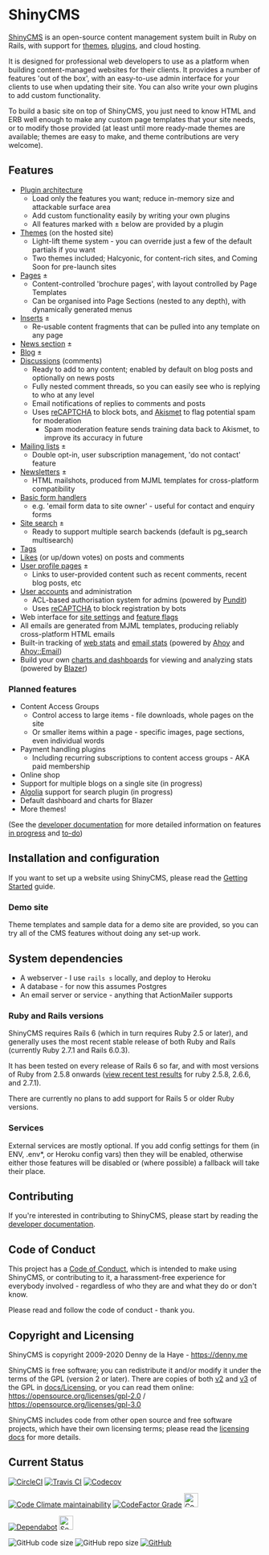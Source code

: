 # ShinyCMS

[ShinyCMS](https://shinycms.org/) is an open-source content management system built in Ruby on Rails, with support for [themes](docs/Themes.md), [plugins](docs/Developer/Plugins.md), and cloud hosting.

It is designed for professional web developers to use as a platform when building content-managed websites for their clients. It provides a number of features 'out of the box', with an easy-to-use admin interface for your clients to use when updating their site. You can also write your own plugins to add custom functionality.

To build a basic site on top of ShinyCMS, you just need to know HTML and ERB well enough to make any custom page templates that your site needs, or to modify those provided (at least until more ready-made themes are available; themes are easy to make, and theme contributions are very welcome).


## Features

* [Plugin architecture](docs/Developer/Plugins.md)
  * Load only the features you want; reduce in-memory size and attackable surface area
  * Add custom functionality easily by writing your own plugins
  * All features marked with ± below are provided by a plugin
* [Themes](docs/Themes.md) (on the hosted site)
  * Light-lift theme system - you can override just a few of the default partials if you want
  * Two themes included; Halcyonic, for content-rich sites, and Coming Soon for pre-launch sites
* [Pages](docs/plugins/ShinyPages.md) ±
  * Content-controlled 'brochure pages', with layout controlled by Page Templates
  * Can be organised into Page Sections (nested to any depth), with dynamically generated menus
* [Inserts](docs/plugins/ShinyInserts.md) ±
  * Re-usable content fragments that can be pulled into any template on any page
* [News section](docs/plugins/ShinyNews.md) ±
* [Blog](docs/plugins/ShinyBlog.md) ±
* [Discussions](docs/features/Discussions.md) (comments)
  * Ready to add to any content; enabled by default on blog posts and optionally on news posts
  * Fully nested comment threads, so you can easily see who is replying to who at any level
  * Email notifications of replies to comments and posts
  * Uses [reCAPTCHA](https://developers.google.com/recaptcha/) to block bots, and [Akismet](https://akismet.com/) to flag potential spam for moderation
    * Spam moderation feature sends training data back to Akismet, to improve its accuracy in future
* [Mailing lists](docs/plugins/ShinyLists.md) ±
  * Double opt-in, user subscription management, 'do not contact' feature
* [Newsletters](docs/plugins/ShinyNewsletters.md) ±
  * HTML mailshots, produced from MJML templates for cross-platform compatibility
* [Basic form handlers](docs/plugins/ShinyForms.md)
  * e.g. 'email form data to site owner' - useful for contact and enquiry forms
* [Site search](docs/plugins/ShinySearch.md) ±
  * Ready to support multiple search backends (default is pg_search multisearch)
* [Tags](docs/features/Tags.md)
* [Likes](docs/features/Upvotes.md) (or up/down votes) on posts and comments
* [User profile pages](docs/plugins/ShinyProfiles.md) ±
  * Links to user-provided content such as recent comments, recent blog posts, etc
* [User accounts](docs/features/UserAccounts.md) and administration
  * ACL-based authorisation system for admins (powered by [Pundit](https://github.com/varvet/pundit))
  * Uses [reCAPTCHA](https://developers.google.com/recaptcha/) to block registration by bots
* Web interface for [site settings](docs/features/SiteSettings.md) and [feature flags](docs/features/FeatureFlags.md)
* All emails are generated from MJML templates, producing reliably cross-platform HTML emails
* Built-in tracking of [web stats](docs/features/WebStats.md) and [email stats](docs/features/EmailStats.md) (powered by [Ahoy](https://github.com/ankane/ahoy) and [Ahoy::Email](https://github.com/ankane/ahoy_email))
* Build your own [charts and dashboards](docs/features/Charts.md) for viewing and analyzing stats (powered by [Blazer](https://github.com/ankane/blazer))

### Planned features

* Content Access Groups
  * Control access to large items - file downloads, whole pages on the site
  * Or smaller items within a page - specific images, page sections, even individual words
* Payment handling plugins
  * Including recurring subscriptions to content access groups - AKA paid membership
* Online shop
* Support for multiple blogs on a single site (in progress)
* [Algolia](https://www.algolia.com/) support for search plugin (in progress)
* Default dashboard and charts for Blazer
* More themes!

(See the [developer documentation](docs/Developers/index.md) for more detailed information on features [in progress](docs/Developers/in-progress.md) and [to-do](docs/Developers/TODO.md))


## Installation and configuration

If you want to set up a website using ShinyCMS, please read the [Getting Started](docs/Getting-Started.md) guide.

### Demo site

Theme templates and sample data for a demo site are provided, so you can try all of the CMS features without doing any set-up work.


## System dependencies

* A webserver - I use `rails s` locally, and deploy to Heroku
* A database - for now this assumes Postgres
* An email server or service - anything that ActionMailer supports

### Ruby and Rails versions

ShinyCMS requires Rails 6 (which in turn requires Ruby 2.5 or later), and generally uses the most recent stable release of both Ruby and Rails (currently Ruby 2.7.1 and Rails 6.0.3).

It has been tested on every release of Rails 6 so far, and with most versions of Ruby from 2.5.8 onwards ([view recent test results][test results] for ruby 2.5.8, 2.6.6, and 2.7.1).

[Test results]: https://travis-ci.com/github/denny/ShinyCMS-ruby/builds/188454649

There are currently no plans to add support for Rails 5 or older Ruby versions.

### Services

External services are mostly optional. If you add config settings for them (in ENV, .env*, or Heroku config vars) then they will be enabled, otherwise either those features will be disabled or (where possible) a fallback will take their place.


## Contributing

If you're interested in contributing to ShinyCMS, please start by reading the [developer documentation](docs/Developers/index.md).


## Code of Conduct

This project has a [Code of Conduct](docs/code-of-conduct.md), which is intended to make using ShinyCMS, or contributing to it, a harassment-free experience for everybody involved - regardless of who they are and what they do or don't know.

Please read and follow the code of conduct - thank you.


## Copyright and Licensing

ShinyCMS is copyright 2009-2020 Denny de la Haye - https://denny.me

ShinyCMS is free software; you can redistribute it and/or modify it under the terms of the GPL (version 2 or later). There are copies of both [v2](docs/Licensing/gnu-gpl-2.0.md) and [v3](docs/Licensing/gnu-gpl-3.0.md) of the GPL in [docs/Licensing](docs/Licensing/index.md), or you can read them online: https://opensource.org/licenses/gpl-2.0 / https://opensource.org/licenses/gpl-3.0

ShinyCMS includes code from other open source and free software projects, which have their own licensing terms; please read the [licensing docs](docs/Licensing/index.md) for more details.


## Current Status

[![CircleCI](https://img.shields.io/circleci/build/github/denny/ShinyCMS-ruby?label=CircleCI&logo=circleci&logoColor=white&style=for-the-badge)](https://circleci.com/gh/denny/ShinyCMS-ruby)
[![Travis CI](https://img.shields.io/travis/com/denny/ShinyCMS-ruby?label=Travis%20CI&logo=travis&logoColor=white&style=for-the-badge)](https://travis-ci.com/denny/ShinyCMS-ruby)
[![Codecov](https://img.shields.io/codecov/c/github/denny/ShinyCMS-ruby?label=Codecov&logo=codecov&logoColor=white&style=for-the-badge)](https://codecov.io/gh/denny/ShinyCMS-ruby)

[![Code Climate maintainability](https://img.shields.io/codeclimate/maintainability/denny/ShinyCMS-ruby?label=CodeClimate&logo=code-climate&style=for-the-badge)](https://codeclimate.com/github/denny/ShinyCMS-ruby/maintainability)
[![CodeFactor Grade](https://img.shields.io/codefactor/grade/github/denny/ShinyCMS-ruby?label=CodeFactor&logo=codefactor&logoColor=white&style=for-the-badge)](https://www.codefactor.io/repository/github/denny/shinycms-ruby)
<a href="https://codebeat.co/projects/github-com-denny-shinycms-ruby-main"><img src="https://codebeat.co/badges/97ed8fca-23b4-469e-a7fb-fd3ec7f8e4d5" alt="CodeBeat (code quality)" height="28px"></a>

[![Dependabot](https://img.shields.io/static/v1?label=Dependabot&color=brightgreen&message=enabled&logo=dependabot&style=for-the-badge)](https://rubydoc.info/github/denny/ShinyCMS-ruby)
<a href="https://hakiri.io/github/denny/ShinyCMS-ruby/main"><img src="https://hakiri.io/github/denny/ShinyCMS-ruby/main.svg" alt="Security" height="28px"></a>

![GitHub code size](https://img.shields.io/github/languages/code-size/denny/ShinyCMS-ruby?logo=github&style=for-the-badge)
![GitHub repo size](https://img.shields.io/github/repo-size/denny/ShinyCMS-ruby?logo=github&style=for-the-badge)
[![GitHub](https://img.shields.io/github/license/denny/ShinyCMS-ruby?color=blue&logo=gnu&style=for-the-badge)](https://opensource.org/licenses/gpl-2.0)
